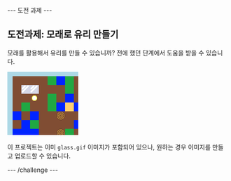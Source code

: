 \--- 도전 과제 \---

## 도전과제: 모래로 유리 만들기

모래를 활용해서 유리를 만들 수 있습니까? 전에 했던 단계에서 도움을 받을 수 있습니다.

![스크린샷](images/craft-glass.png)

이 프로젝트는 이미 `glass.gif` 이미지가 포함되어 있으나, 원하는 경우 이미지를 만들고 업로드할 수 있습니다.

\--- /challenge \---